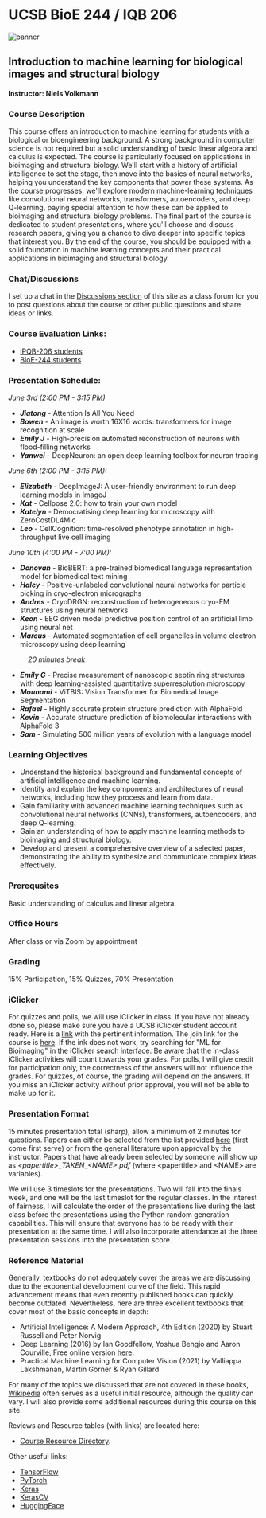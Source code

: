 # UCSB BioE 244 / IQB 206 


![banner](https://www.edgeverve.com/wp-content//uploads/2018/12/AI-Artificial-Intelligence-hat-doesnt-sound-alright-460970-1.png)

## Introduction to machine learning for biological images and structural biology

**Instructor: Niels Volkmann**

### Course Description

This course offers an introduction to machine learning for students with a biological or bioengineering background. A strong background in computer science is not required but a solid understanding of basic linear algebra and calculus is expected. The course is particularly focused on applications in bioimaging and structural biology. We'll start with a history of artificial intelligence to set the stage, then move into the basics of neural networks, helping you understand the key components that power these systems. As the course progresses, we'll explore modern machine-learning techniques like convolutional neural networks, transformers, autoencoders, and deep Q-learning, paying special attention to how these can be applied to bioimaging and structural biology problems. The final part of the course is dedicated to student presentations, where you'll choose and discuss research papers, giving you a chance to dive deeper into specific topics that interest you. By the end of the course, you should be equipped with a solid foundation in machine learning concepts and their practical applications in bioimaging and structural biology.

### Chat/Discussions

I set up a chat in the [Discussions section](https://github.com/nv-ucsb-courses/ml_images_S25/discussions/1) of this site as a class forum for you to post questions about the course or other public questions and share ideas or links.

### Course Evaluation Links: 
* [iPQB-206 students](https://go.blueja.io/ehn17KIQm0K67o8MHJ-mdQ)
* [BioE-244 students](https://go.blueja.io/SzilFYJ-OOykuFekMnMq4g)

### Presentation Schedule:

*June 3rd (2:00 PM - 3:15 PM)*
- ***Jiatong*** - Attention Is All You Need
- ***Bowen*** - An image is worth 16X16 words: transformers for image recognition at scale
- ***Emily J*** - High-precision automated reconstruction of neurons with flood-filling networks
- ***Yanwei*** - DeepNeuron: an open deep learning toolbox for neuron tracing

*June 6th (2:00 PM - 3:15 PM):*
- ***Elizabeth*** - DeepImageJ: A user-friendly environment to run deep learning models in ImageJ
- ***Kat*** - Cellpose 2.0: how to train your own model
- ***Katelyn*** - Democratising deep learning for microscopy with ZeroCostDL4Mic
- ***Leo*** - CellCognition: time-resolved phenotype annotation in high-throughput live cell imaging

*June 10th (4:00 PM - 7:00 PM):*
- ***Donovan*** - BioBERT: a pre-trained biomedical language representation model for biomedical text mining
- ***Haley*** - Positive-unlabeled convolutional neural networks for particle picking in cryo-electron micrographs
- ***Andres*** - CryoDRGN: reconstruction of heterogeneous cryo-EM structures using neural networks
- ***Keon*** - EEG driven model predictive position control of an artificial limb using neural net
- ***Marcus*** - Automated segmentation of cell organelles in volume electron microscopy using deep learning
  
*&nbsp; &nbsp; &nbsp; &nbsp; &nbsp; 20 minutes break*
- ***Emily G*** - Precise measurement of nanoscopic septin ring structures with deep learning-assisted quantitative superresolution microscopy
- ***Mounami*** - ViTBIS: Vision Transformer for Biomedical Image Segmentation
- ***Rafael*** - Highly accurate protein structure prediction with AlphaFold
- ***Kevin*** - Accurate structure prediction of biomolecular interactions with AlphaFold 3
- ***Sam*** - Simulating 500 million years of evolution with a language model


### Learning Objectives

-	Understand the historical background and fundamental concepts of artificial intelligence and machine learning.
-	Identify and explain the key components and architectures of neural networks, including how they process and learn from data.
-	Gain familiarity with advanced machine learning techniques such as convolutional neural networks (CNNs), transformers, autoencoders, and deep Q-learning.
-	Gain an understanding of how to apply machine learning methods to bioimaging and structural biology.
-	Develop and present a comprehensive overview of a selected paper, demonstrating the ability to synthesize and communicate complex ideas effectively.


### Prerequsites
Basic understanding of calculus and linear algebra. 

### Office Hours
After class or via Zoom by appointment


### Grading
15% Participation, 15% Quizzes, 70% Presentation

### iClicker

For quizzes and polls, we will use iClicker in class. If you have not already done so, please make sure you have a UCSB iClicker student account ready. Here is a [link](https://help.lsit.ucsb.edu/hc/en-us/articles/360054938191-iClicker-Cloud-for-Students) with the pertinent information. The join link for the course is [here](https://join.iclicker.com/UCLU). If the ink does not work, try searching for "ML for Bioimaging" in the iClicker search interface. Be aware that the in-class iClicker activities will count towards your grades. For polls, I will give credit for participation only, the correctness of the answers will not influence the grades. For quizzes, of course, the grading will depend on the answers.  If you miss an iClicker activity without prior approval, you will not be able to make up for it.

### Presentation Format
15 minutes presentation total (sharp), allow a minimum of 2 minutes for questions. Papers can either be selected from the list provided  [here](https://www.dropbox.com/scl/fo/dmxzezrx4yztq98p5jf9f/APhHThb5mSrmXrMMKzYlTkg?rlkey=vtog00ryx9oc1329h77pz6ew8&dl=0) (first come first serve) or from the general literature upon approval by the instructor. Papers that have already been selected by someone will show up as _\<papertitle\>_\__TAKEN_\__\<NAME\>.pdf_ (where \<papertitle\> and \<NAME\> are variables). 

We will use 3 timeslots for the presentations. Two will fall into the finals week, and one will be the last timeslot for the regular classes. In the interest of fairness, I will calculate the order of the presentations live during the last class before the presentations using the Python random generation capabilities. This will ensure that everyone has to be ready with their presentation at the same time. I will also incorporate attendance at the three presentation sessions into the presentation score. 

### Reference Material
Generally, textbooks do not adequately cover the areas we are discussing due to the exponential development curve of the field. This rapid advancement means that even recently published books can quickly become outdated. Nevertheless, here are three excellent textbooks that cover most of the basic concepts in depth:
* Artificial Intelligence: A Modern Approach, 4th Edition (2020) by Stuart Russell and Peter Norvig
* Deep Learning (2016) by Ian Goodfellow, Yoshua Bengio and Aaron Courville, Free online version [here](https://www.deeplearningbook.org/).
* Practical Machine Learning for Computer Vision (2021) by Valliappa Lakshmanan, Martin Görner & Ryan Gillard

For many of the topics we discussed that are not covered in these books, [Wikipedia](https://www.wikipedia.org/) often serves as a useful initial resource, although the quality can vary. I will also provide some additional resources during this course on this site.

Reviews and Resource tables (with links) are located here: 
* [Course Resource Directory](https://www.dropbox.com/scl/fo/m247co503xbiw1tfkf9st/AIfOKvHiXZJbWii-iwHhG8E?rlkey=nnt5u3gz8tr9e2kjucb7o0p8o&dl=0).
  
Other useful links: 
* [TensorFlow](https://www.tensorflow.org/)
* [PyTorch](https://pytorch.org/)
* [Keras](https://keras.io/)
* [KerasCV](https://keras.io/keras_cv/)
* [HuggingFace](https://huggingface.co/)

